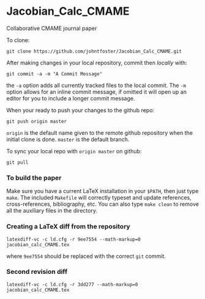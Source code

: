 Jacobian_Calc_CMAME
===================

Collaborative CMAME journal paper


To clone:

````
git clone https://github.com/johntfoster/Jacobian_Calc_CMAME.git
````

After making changes in your local repository, commit then _locally_ with:

````
git commit -a -m "A Commit Message"
````

the `-a` option adds all currently tracked files to the local commit.  The `-m` 
option allows for an inline commit message, if omitted it will open up an
editor for you to include a longer commit message.

When your ready to push your changes to the github repo:

````
git push origin master
````

`origin` is the default name given to the remote github repository when the
initial clone is done.  `master` is the default branch.

To sync your local repo with `origin master` on github:

````
git pull
````

### To build the paper ###
Make sure you have a current LaTeX installation in your `$PATH`, then just
type `make`.  The included `Makefile` will correctly typeset and update
references, cross-references, bibliography, etc. You can also type `make clean`
to remove all the auxiliary files in the directory.

### Creating a LaTeX diff from the repository

````
latexdiff-vc -c ld.cfg -r 9ee7554 --math-markup=0 jacobian_calc_CMAME.tex
````

where `9ee7554` should be replaced with the correct `git` commit.

### Second revision diff

````
latexdiff-vc -c ld.cfg -r 3dd277 --math-markup=0 jacobian_calc_CMAME.tex
````

